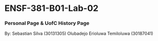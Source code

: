 # ENSF-381-B01-Lab-02 
### Personal Page & UofC History Page

By: Sebastian Silva (30131305) Olubadejo Erioluwa Temiloluwa (30187041)
